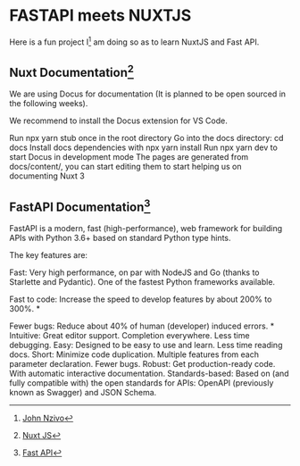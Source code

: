 # FASTAPI meets NUXTJS

Here is a fun project I[^1] am doing so as to learn NuxtJS and Fast API.

## Nuxt Documentation[^2]

We are using Docus for documentation (It is planned to be open sourced in the following weeks).

We recommend to install the Docus extension for VS Code.

Run npx yarn stub once in the root directory
Go into the docs directory: cd docs
Install docs dependencies with npx yarn install
Run npx yarn dev to start Docus in development mode
The pages are generated from docs/content/, you can start editing them to start helping us on documenting Nuxt 3

## FastAPI Documentation[^3]

FastAPI is a modern, fast (high-performance), web framework for building APIs with Python 3.6+ based on standard Python type hints.

The key features are:

Fast: Very high performance, on par with NodeJS and Go (thanks to Starlette and Pydantic). One of the fastest Python frameworks available.

Fast to code: Increase the speed to develop features by about 200% to 300%. \*

Fewer bugs: Reduce about 40% of human (developer) induced errors. \*
Intuitive: Great editor support. Completion everywhere. Less time debugging.
Easy: Designed to be easy to use and learn. Less time reading docs.
Short: Minimize code duplication. Multiple features from each parameter declaration. Fewer bugs.
Robust: Get production-ready code. With automatic interactive documentation.
Standards-based: Based on (and fully compatible with) the open standards for APIs: OpenAPI (previously known as Swagger) and JSON Schema.

[^1]: [John Nzivo](https://github.com/nzivo)
[^2]: [Nuxt JS](https://nuxtjs.org/)
[^3]: [Fast API](https://fastapi.tiangolo.com/)
